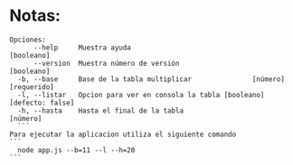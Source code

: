 # Notas:


````
Opciones:
      --help     Muestra ayuda                                        [booleano]
      --version  Muestra número de versión                            [booleano]
  -b, --base     Base de la tabla multiplicar               [número] [requerido]
  -l, --listar   Opcion para ver en consola la tabla [booleano] [defecto: false]
  -h, --hasta    Hasta el final de la tabla                             [número]
  ```
Para ejecutar la aplicacion utiliza el siguiente comando
```
  node app.js --b=11 --l --h=20
```